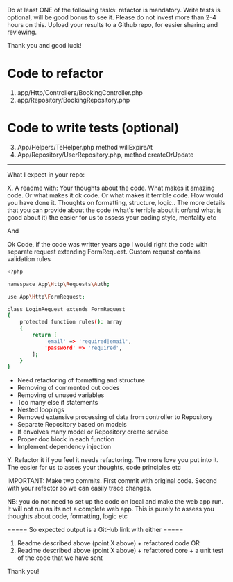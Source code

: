 Do at least ONE of the following tasks: refactor is mandatory. Write tests is optional, will be good bonus to see it. 
Please do not invest more than 2-4 hours on this.
Upload your results to a Github repo, for easier sharing and reviewing.

Thank you and good luck!



Code to refactor
=================
1) app/Http/Controllers/BookingController.php
2) app/Repository/BookingRepository.php

Code to write tests (optional)
=====================
3) App/Helpers/TeHelper.php method willExpireAt
4) App/Repository/UserRepository.php, method createOrUpdate


----------------------------

What I expect in your repo:

X. A readme with:   Your thoughts about the code. What makes it amazing code. Or what makes it ok code. Or what makes it terrible code. How would you have done it. Thoughts on formatting, structure, logic.. The more details that you can provide about the code (what's terrible about it or/and what is good about it) the easier for us to assess your coding style, mentality etc

And 

Ok Code, if the code was writter years ago
I would right the code with separate request extending FormRequest. Custom request contains validation rules
  ```sh
  <?php

  namespace App\Http\Requests\Auth;

  use App\Http\FormRequest;

  class LoginRequest extends FormRequest
  {
      protected function rules(): array
      {
          return [
              'email' => 'required|email',
              'password' => 'required',
          ];
      }
  }
  ```

  * Need refactoring of formatting and structure
  * Removing of commented out codes
  * Removing of unused variables
  * Too many else if statements
  * Nested loopings
  * Removed extensive processing of data from controller to Repository
  * Separate Repository based on models
  * If envolves many model or Repository create service
  * Proper doc block in each function
  * Implement dependency injection

Y.  Refactor it if you feel it needs refactoring. The more love you put into it. The easier for us to asses your thoughts, code principles etc


IMPORTANT: Make two commits. First commit with original code. Second with your refactor so we can easily trace changes. 


NB: you do not need to set up the code on local and make the web app run. It will not run as its not a complete web app. This is purely to assess you thoughts about code, formatting, logic etc


===== So expected output is a GitHub link with either =====

1. Readme described above (point X above) + refactored code 
OR
2. Readme described above (point X above) + refactored core + a unit test of the code that we have sent

Thank you!


